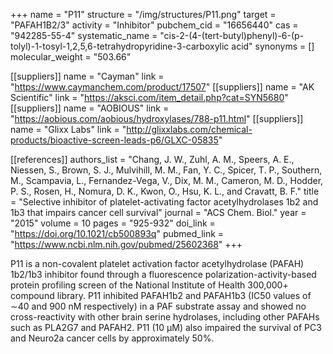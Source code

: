 +++
name = "P11"
structure = "/img/structures/P11.png"
target = "PAFAH1B2/3"
activity = "Inhibitor"
pubchem_cid = "16656440"
cas = "942285-55-4"
systematic_name = "cis-2-(4-(tert-butyl)phenyl)-6-(p-tolyl)-1-tosyl-1,2,5,6-tetrahydropyridine-3-carboxylic acid"
synonyms = []
molecular_weight = "503.66"

[[suppliers]]
name = "Cayman"
link = "https://www.caymanchem.com/product/17507"
[[suppliers]]
name = "AK Scientific"
link = "https://aksci.com/item_detail.php?cat=SYN5680"
[[suppliers]]
name = "AOBIOUS"
link = "https://aobious.com/aobious/hydroxylases/788-p11.html"
[[suppliers]]
name = "Glixx Labs"
link = "http://glixxlabs.com/chemical-products/bioactive-screen-leads-p6/GLXC-05835"

[[references]]
authors_list = "Chang, J. W., Zuhl, A. M., Speers, A. E., Niessen, S., Brown, S. J., Mulvihill, M. M., Fan, Y. C., Spicer, T. P., Southern, M., Scampavia, L., Fernandez-Vega, V., Dix, M. M., Cameron, M. D., Hodder, P. S., Rosen, H., Nomura, D. K., Kwon, O., Hsu, K. L., and Cravatt, B. F."
title = "Selective inhibitor of platelet-activating factor acetylhydrolases 1b2 and 1b3 that impairs cancer cell survival"
journal = "ACS Chem. Biol."
year = "2015"
volume = 10
pages = "925-932"
doi_link = "https://doi.org/10.1021/cb500893q"
pubmed_link = "https://www.ncbi.nlm.nih.gov/pubmed/25602368"
+++

P11 is a non-covalent platelet activation factor acetylhydrolase (PAFAH) 1b2/1b3 inhibitor found through a fluorescence polarization-activity-based protein profiling screen of the National Institute of Health 300,000+ compound library. P11 inhibited PAFAH1b2 and PAFAH1b3 (IC50 values of ∼40 and 900 nM respectively) in a PAF substrate assay and showed no cross-reactivity with other brain serine hydrolases, including other PAFAHs such as PLA2G7 and PAFAH2. P11 (10 µM) also impaired the survival of PC3 and Neuro2a cancer cells by approximately 50%.